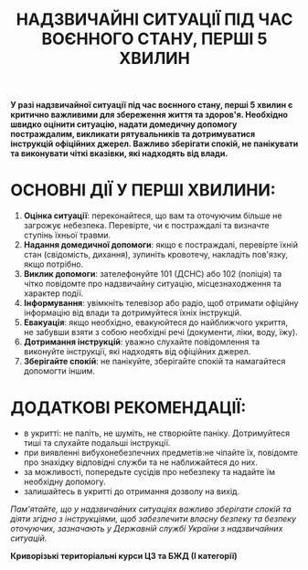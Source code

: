 ﻿---
title: НАДЗВИЧАЙНІ СИТУАЦІЇ ПІД ЧАС ВОЄННОГО СТАНУ, ПЕРШІ 5 ХВИЛИН
---

**У разі надзвичайної ситуації під час воєнного стану, перші 5 хвилин є критично важливими для збереження життя та здоров'я. Необхідно швидко оцінити ситуацію, надати домедичну допомогу постраждалим, викликати рятувальників та дотримуватися інструкцій офіційних джерел. Важливо зберігати спокій, не панікувати та виконувати чіткі вказівки, які надходять від влади.**

# ОСНОВНІ ДІЇ У ПЕРШІ ХВИЛИНИ:

1. **Оцінка ситуації**: переконайтеся, що вам та оточуючим більше не загрожує небезпека. Перевірте, чи є постраждалі та визначте ступінь їхньої травми.
2. **Надання домедичної допомоги**: якщо є постраждалі, перевірте їхній стан (свідомість, дихання), зупиніть кровотечу, накладіть пов'язку, якщо потрібно.
3. **Виклик допомоги**: зателефонуйте 101 (ДСНС) або 102 (поліція) та чітко повідомте про надзвичайну ситуацію, місцезнаходження та характер події.
4. **Інформування**: увімкніть телевізор або радіо, щоб отримати офіційну інформацію від влади та дотримуйтеся їхніх інструкцій.
5. **Евакуація**: якщо необхідно, евакуюйтеся до найближчого укриття, не забувши взяти з собою необхідні речі (документи, ліки, воду, їжу).
6. **Дотримання інструкцій**: уважно слухайте повідомлення та виконуйте інструкції, які надходять від офіційних джерел.
7. **Зберігайте спокій**: не панікуйте, зберігайте спокій та намагайтеся допомогти іншим.

# ДОДАТКОВІ РЕКОМЕНДАЦІЇ:

- в укритті: не паліть, не шуміть, не створюйте паніку. Дотримуйтеся тиші та слухайте подальші інструкції.
- при виявленні вибухонебезпечних предметів:не чіпайте їх, повідомте про знахідку відповідні служби та не наближайтеся до них.
- за можливості, попередьте сусідів про небезпеку та надайте їм необхідну допомогу.
- залишайтесь в укритті до отримання дозволу на вихід.

_Пам'ятайте, що у надзвичайних ситуаціях важливо зберігати спокій та діяти згідно з інструкціями, щоб забезпечити власну безпеку та безпеку оточуючих, зазначають у Державній службі України з надзвичайних ситуацій._

**Криворізькі територіальні курси ЦЗ та БЖД (І категорії)**
